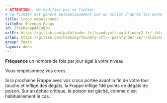 ```yaml
---
# ATTENTION : Ne modifiez pas ce fichier
# Ce fichier est généré automatiquement par un script d'après les données du module Foundry VTT officiel et de sa traduction
title: Crocs empoisonnés
titleEn: Envenom Fangs
id: IY86Kvopp4ACuQsw
urlFr: https://gitlab.com/pathfinder-fr/foundryvtt-pathfinder2-fr/-/blob/master/data/feats/IY86Kvopp4ACuQsw.htm
urlEn: https://gitlab.com/hooking/foundry-vtt---pathfinder-2e/-/blob/master/packs/data/feats.db/envenom-fangs.json
group: feats
layout: dons
---
```

**Fréquence** un nombre de fois par jour égal à votre niveau

Vous empoisonnez vos crocs.

Si la prochaine Frappe avec vos crocs portée avant la fin de votre tour touche et inflige des dégâts, la Frappe inflige 1d6 points de dégâts de poison. Sur un échec critique, le poison est gâché, comme c'est habituellement le cas.


